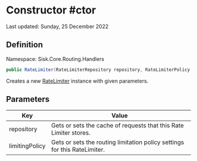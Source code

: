# Constructor #ctor
Last updated: Sunday, 25 December 2022

## Definition
Namespace: Sisk.Core.Routing.Handlers

```csharp
public RateLimiter(RateLimiterRepository repository, RateLimiterPolicy limitingPolicy)
```

Creates a new [RateLimiter](/spec/Sisk/Core/Routing/Handlers/RateLimiter) instance with given parameters.

## Parameters

| Key | Value |
| --- | --- |
| repository | Gets or sets the cache of requests that this Rate Limiter stores. | 
| limitingPolicy | Gets or sets the routing limitation policy settings for this RateLimiter. | 

